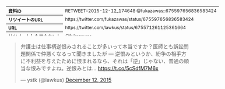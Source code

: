 <table style="font-size: 9pt; width: 610px; margin-bottom: 20px; height: 80px;">
<tbody>
    <tr>
        <th align=left>資料ID</th>
        <td align=left>RETWEET::2015-12-12_174648:@fukazawas::675597656836583424</td>
    </tr>
    <tr>
        <th align=left>リツイートのURL</th>
        <td align=left>https://twitter.com/fukazawas/status/675597656836583424</td>
    </tr>
    <tr>
        <th align=left>URL</th>
        <td align=left>https://twitter.com/lawkus/status/675571261125361664</td>
    </tr>
    <tr>
        <th align=left>リツイートしたアカウント</th>
        <td align=left>@fukazawas</td>
    </tr>
    <tr>
        <th align=left>アカウント</th>
        <td align=left>@lawkus</td>
    </tr>
    <tr>
        <th align=left>リツイートしたユーザ名</th>
        <td align=left>深澤諭史</td>
    </tr>
    <tr>
        <th align=left>ユーザ名</th>
        <td align=left>ystk</td>
    </tr>
    <tr>
        <th align=left>ツイートの記録日時</th>
        <td align=left>created_at 2022-08-24_1023</td>
    </tr>
</tbody>
</table>
<blockquote class="twitter-tweet" data-width="450"  data-lang="ja"><p lang="ja" dir="ltr">弁護士は仕事柄逆恨みされることが多いって本当ですか？医師とも訴訟問題関係で仲悪くなるって聞きましたが — 逆恨みというか、紛争の相手方に不利益を与えたために恨まれるなら、それは「逆」じゃない、普通の順当な恨みですよね。逆恨みとは… <a href="https://t.co/5cSdfM7M6x">https://t.co/5cSdfM7M6x</a></p>&mdash; ystk (@lawkus) <a href="https://twitter.com/lawkus/status/675571261125361664?ref_src=twsrc%5Etfw">December 12, 2015</a></blockquote>
<script async src="https://platform.twitter.com/widgets.js" charset="utf-8"></script>


